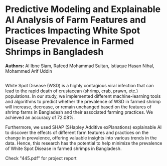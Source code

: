 # Predictive Modeling and Explainable AI Analysis of Farm Features and Practices Impacting White Spot Disease Prevalence in Farmed Shrimps in Bangladesh

**Authors:** Al Ibne Siam, Rafeed Mohammad Sultan, Istiaque Hasan Nihal, Mohammed Arif Uddin

##
White Spot Disease (WSD) is a highly contagious viral infection that can lead to the rapid death of crustacean (shrimp, crab, prawn, etc.) populations. In our study, we implemented different machine-learning tools and algorithms to predict whether the prevalence of WSD in farmed shrimp will increase, decrease, or remain unchanged based on the features of shrimp farms in Bangladesh and their associated farming practices. We achieved an accuracy of 72.08%.

Furthermore, we used SHAP (SHapley Additive exPlanations) explainable AI to discover the effects of different farm features and practices on the change in prevalence, offering valuable insights into various trends in the data. Hence, this research has the potential to help minimize the prevalence of White Spot Disease in farmed shrimps in Bangladesh.

Check "445.pdf" for project report
